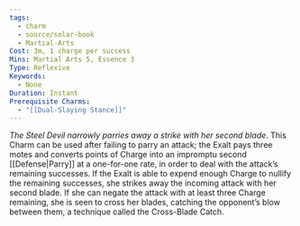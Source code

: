 ```yaml
---
tags:
  - charm
  - source/solar-book
  - Martial-Arts
Cost: 3m, 1 charge per success
Mins: Martial Arts 5, Essence 3
Type: Reflexive
Keywords:
  - None
Duration: Instant
Prerequisite Charms:
  - "[[Dual-Slaying Stance]]"
---
```

*The Steel Devil narrowly parries away a strike with her second blade.*
This Charm can be used after failing to parry an attack; the Exalt pays three motes and converts points of Charge into an impromptu second [[Defense|Parry]] at a one-for-one rate, in order to deal with the attack’s remaining successes. If the Exalt is able to expend enough Charge to nullify the remaining successes, she strikes away the incoming attack with her second blade. If she can negate the attack with at least three Charge remaining, she is seen to cross her blades, catching the opponent’s blow between them, a technique called the Cross-Blade Catch.